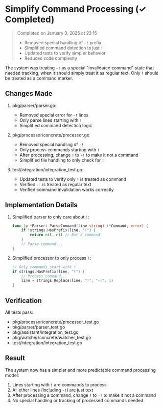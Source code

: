 
# Simplify Command Processing (✓ Completed)

> Completed on January 3, 2025 at 23:15
> - Removed special handling of `-!` prefix
> - Simplified command detection to just `!`
> - Updated tests to verify simpler behavior
> - Reduced code complexity

The system was treating `-!` as a special "invalidated command" state that needed tracking, when it should simply treat it as regular text. Only `!` should be treated as a command marker.

## Changes Made

1. pkg/parser/parser.go:
   - Removed special error for `-!` lines
   - Only parse lines starting with `!`
   - Simplified command detection logic

2. pkg/processor/concrete/processor.go:
   - Removed special handling of `-!`
   - Only process commands starting with `!`
   - After processing, change `!` to `-!` to make it not a command
   - Simplified file handling to only check for `!`

3. test/integration/integration_test.go:
   - Updated tests to verify only `!` is treated as command
   - Verified `-!` is treated as regular text
   - Verified command invalidation works correctly

## Implementation Details

1. Simplified parser to only care about `!`:
   ```go
   func (p *Parser) ParseCommand(line string) (*Command, error) {
       if !strings.HasPrefix(line, "!") {
           return nil, nil // Not a command
       }
       // Parse command...
   }
   ```

2. Simplified processor to only process `!`:
   ```go
   // Only commands start with !
   if strings.HasPrefix(line, "!") {
       // Process command...
       line = strings.Replace(line, "!", "-!", 1)
   }
   ```

## Verification

All tests pass:
- pkg/processor/concrete/processor_test.go
- pkg/parser/parser_test.go
- pkg/assistant/integration_test.go
- pkg/watcher/concrete/watcher_test.go
- test/integration/integration_test.go

## Result

The system now has a simpler and more predictable command processing model:
1. Lines starting with `!` are commands to process
2. All other lines (including `-!`) are just text
3. After processing a command, change `!` to `-!` to make it not a command
4. No special handling or tracking of processed commands needed
